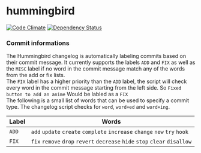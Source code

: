 # hummingbird

[![Code Climate](https://codeclimate.com/github/hummingbird-me/hummingbird.png)](https://codeclimate.com/github/hummingbird-me/hummingbird) [![Dependency Status](https://gemnasium.com/hummingbird-me/hummingbird.svg)](https://gemnasium.com/hummingbird-me/hummingbird)

### Commit informations
The Hummingbird changelog is automatically labeling commits based on their commit message.
It currently supports the labels `ADD` and `FIX` as well as the `MISC` label if no word in the commit message match any of the words from the add or fix lists.  
The `FIX` label has a higher priority than the `ADD` label, the script will check every word in the commit message starting from the left side. So `Fixed button to add an anime` Would be labled as a `FIX`  
The following is a small list of words that can be used to specify a commit type. The changelog script checks for `word`, `word+ed` and `word+ing`.  

| Label | Words |
| --- | --- |
|`ADD` | `add`  `update`  `create`  `complete`  `increase`  `change`  `new`  `try`  `hook` |
|`FIX` | `fix`  `remove`  `drop`  `revert`  `decrease`  `hide`  `stop`  `clear`  `disallow` |

